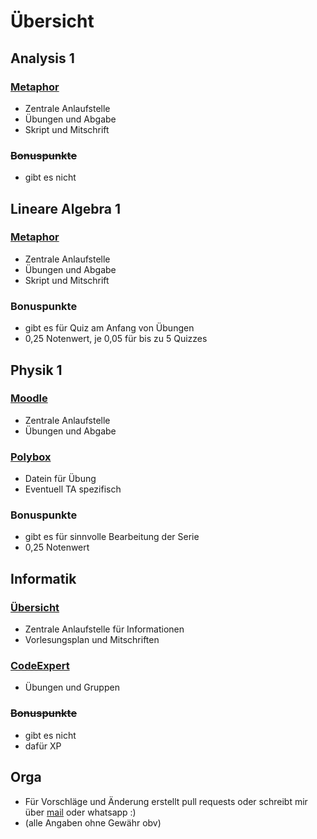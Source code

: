 # Übersicht
## Analysis 1
### [Metaphor](https://metaphor.ethz.ch/x/2025/hs/401-1261-07L/)
- Zentrale Anlaufstelle
- Übungen und Abgabe
- Skript und Mitschrift
### ~~Bonuspunkte~~
- gibt es nicht
## Lineare Algebra 1
### [Metaphor](https://metaphor.ethz.ch/x/2025/hs/401-1151-00L/)
- Zentrale Anlaufstelle
- Übungen und Abgabe
- Skript und Mitschrift
### Bonuspunkte
- gibt es für Quiz am Anfang von Übungen
- 0,25 Notenwert, je 0,05 für bis zu 5 Quizzes
## Physik 1
### [Moodle](https://moodle-app2.let.ethz.ch/course/view.php?id=25659)
- Zentrale Anlaufstelle
- Übungen und Abgabe
### [Polybox](https://polybox.ethz.ch/)
- Datein für Übung
- Eventuell TA spezifisch
### Bonuspunkte
- gibt es für sinnvolle Bearbeitung der Serie
- 0,25 Notenwert
## Informatik
### [Übersicht](https://lec.inf.ethz.ch/ifmp/2025/)
- Zentrale Anlaufstelle für Informationen
- Vorlesungsplan und Mitschriften
### [CodeExpert](https://expert.ethz.ch/)
- Übungen und Gruppen
### ~~Bonuspunkte~~
- gibt es nicht 
- dafür XP

## Orga
- Für Vorschläge und Änderung erstellt pull requests oder schreibt mir über [mail](mailto:eschramm@student.ethz.ch) oder whatsapp :)
- (alle Angaben ohne Gewähr obv)
